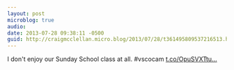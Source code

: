 ```yaml
---
layout: post
microblog: true
audio: 
date: 2013-07-28 09:38:11 -0500
guid: http://craigmcclellan.micro.blog/2013/07/28/t361495809537216513.html
---
```

I don't enjoy our Sunday School class at all. #vscocam [t.co/OpuSVXTtu...](http://t.co/OpuSVXTtuY)
